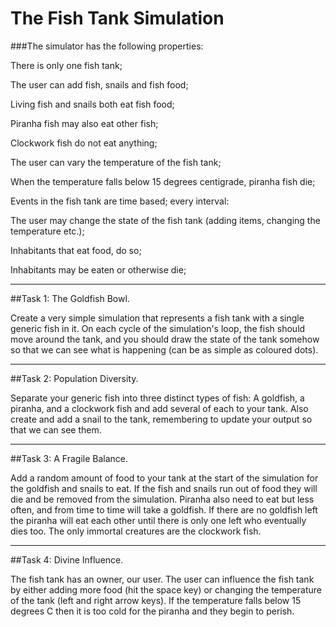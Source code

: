 # The Fish Tank Simulation

###The simulator has the following properties:

There is only one fish tank;

The user can add fish, snails and fish food;

Living fish and snails both eat fish food;

Piranha fish may also eat other fish;

Clockwork fish do not eat anything;

The user can vary the temperature of the fish tank;

When the temperature falls below 15 degrees centigrade, piranha fish die;

Events in the fish tank are time based; every interval:

The user may change the state of the fish tank (adding items, changing the temperature etc.);

Inhabitants that eat food, do so;

Inhabitants may be eaten or otherwise die;

---
##Task 1: The Goldfish Bowl.

Create a very simple simulation that represents a fish tank with a single generic fish in it.
On each cycle of the simulation's loop, the fish should move around the tank, and you should draw the state of the tank somehow so that we can see what is happening (can be as simple as coloured dots).

---
##Task 2: Population Diversity.

Separate your generic fish into three distinct types of fish: A goldfish, a piranha, and a clockwork fish and add several of each to your tank. Also create and add a snail to the tank, remembering to update your output so that we can see them.

---
##Task 3: A Fragile Balance.

Add a random amount of food to your tank at the start of the simulation for the goldfish and snails to eat. If the fish and snails run out of food they will die and be removed from the simulation. Piranha also need to eat but less often, and from time to time will take a goldfish. If there are no goldfish left the piranha will eat each other until there is only one left who eventually dies too. The only immortal creatures are the clockwork fish.

---
##Task 4: Divine Influence.

The fish tank has an owner, our user. The user can influence the fish tank by either adding more food (hit the space key) or changing the temperature of the tank (left and right arrow keys). If the temperature falls below 15 degrees C then it is too cold for the piranha and they begin to perish.


